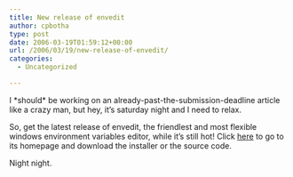 ```yaml
---
title: New release of envedit
author: cpbotha
type: post
date: 2006-03-19T01:59:12+00:00
url: /2006/03/19/new-release-of-envedit/
categories:
  - Uncategorized

---
```

I \*should\* be working on an already-past-the-submission-deadline article like a crazy man, but hey, it&#8217;s saturday night and I need to relax.

So, get the latest release of envedit, the friendlest and most flexible windows environment variables editor, while it&#8217;s still hot! Click [here][1] to go to its homepage and download the installer or the source code.

Night night.

 [1]: http://cpbotha.net/Software/envedit
